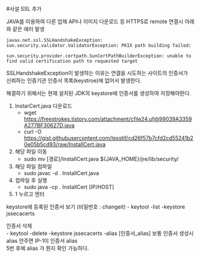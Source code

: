 #사설 SSL 추가

JAVA를 이용하여 다른 업체 API나 이미지 다운로드 등 HTTPS로 remote 연결시 아래와 같은 에러 발생
~~~
javax.net.ssl.SSLHandshakeException: sun.security.validator.ValidatorException: PKIX path building failed: 

sun.security.provider.certpath.SunCertPathBuilderException: unable to find valid certification path to requested target 
~~~

SSLHandshakeException이 발생하는 이유는 연결을 시도하는 사이트의 인증서가   
신뢰하는 인증기관 인증서 목록(keystroe)에 없어서 발생한다.

해결하기 위해서는 현재 설치된 JDK의 keystore에 인증서를 생성하여 저장해야한다.

1. InstarCert.java 다운로드
    - wget https://freestrokes.tistory.com/attachment/cfile24.uf@99039A3359A277BF30627D.java
    - curl -O https://gist.githubusercontent.com/lesstif/cd26f57b7cfd2cd55241b20e05b5cd93/raw/InstallCert.java
2. 해당 파일 이동
    - sudo mv [경로]/InstallCert.java ${JAVA_HOME}/jre/lib/security/
3. 해당 파일 컴파일
    - sudo javac -d . InstallCert.java
4. 컴파일 후 실행 
    - sudo java -cp . InstallCert [IP/HOST]
5. 1 누르고 엔터 

keystore에 등록된 인증서 보기  (비밀번호 : changeit)
     - keytool -list -keystore jssecacerts 
     
인증서 삭제   
    - keytool -delete -keystore jssecacerts -alias [인증서_alias]
보통 인증서 생성시 alias 안주면 IP-1이 인증서 alias   
5번 후에 alias 가 뭔지 확인 가능하다.
